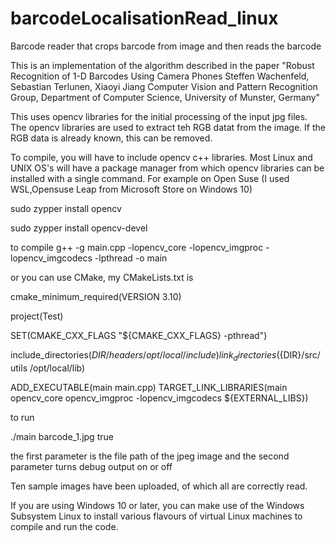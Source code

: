 # barcodeLocalisationRead_linux
Barcode reader that crops  barcode from image and then reads the barcode

This is an implementation of the algorithm described in the paper "Robust Recognition of 1-D Barcodes Using Camera Phones Steffen Wachenfeld, Sebastian Terlunen, Xiaoyi Jiang Computer Vision and Pattern Recognition Group, Department of Computer Science, University of Munster, Germany"

This uses opencv libraries for the initial processing of the input jpg files. The opencv libraries are used to extract teh RGB datat from the image. If the RGB data is already known, this can be removed.

To compile, you will have to include opencv c++ libraries. Most Linux and UNIX OS's will have a package manager from which opencv libraries can be installed with a single command. For example on Open Suse (I used WSL,Opensuse Leap from Microsoft Store on Windows 10)

sudo zypper install opencv

sudo zypper install opencv-devel

to compile g++ -g main.cpp -lopencv_core -lopencv_imgproc -lopencv_imgcodecs -lpthread -o main

or you can use CMake, my CMakeLists.txt is

cmake_minimum_required(VERSION 3.10)

project(Test)

SET(CMAKE_CXX_FLAGS "${CMAKE_CXX_FLAGS} -pthread")

include_directories(${DIR}/headers /opt/local/include) link_directories (${DIR}/src/utils /opt/local/lib)

ADD_EXECUTABLE(main main.cpp) TARGET_LINK_LIBRARIES(main opencv_core opencv_imgproc -lopencv_imgcodecs ${EXTERNAL_LIBS})

to run

./main barcode_1.jpg true

the first parameter is the file path of the jpeg image and the second parameter turns debug output on or off

Ten sample images have been uploaded, of which all are correctly read.

If you are using Windows 10 or later, you can make use of the Windows Subsystem Linux to install various flavours of virtual Linux machines to compile and run the code.
